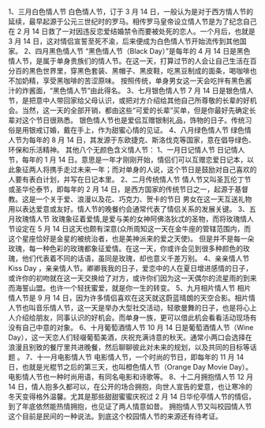 <!--
 * @Author: your name
 * @Date: 2021-08-20 11:50:01
 * @LastEditTime: 2021-08-20 11:50:02
 * @LastEditors: Please set LastEditors
 * @Description: In User Settings Edit
 * @FilePath: /droplets/source/_drafts/other.md
-->

1、三月白色情人节
白色情人节，订于 3 月 14 日，一般认为是对于西方情人节的延续，最早起源于公元三世纪时的罗马。相传罗马皇帝设立情人节是为了纪念自己在 2 月 14 日救了一对因违反恋爱结婚禁令而要被处死的恋人。一个月后，也就是 3 月 14 日，这对情侣宣誓至死不渝，后来便成为白色情人节开始流传到其他国家。
2、四月黑色情人节
“黑色情人节（Black Day）”是每年的 4 月 14 日是黑色情人节，是属于单身贵族们的情人节。在这一天，打算过节的人会让自己生活在百分百的黑色世界里，穿黑色套装、黑帽子、黑皮鞋，吃黑豆制成的面条，喝咖啡也不加奶精，享受黑咖啡的苦涩原味。
按照传统，单身男女这一天会吃拌有黑色酱汁的炸酱面，“黑色情人节”由此得名。
3、七月银色情人节
7 月 14 日是银色情人节，是把意中人带回家给父母认识，或把对方介绍给其他自己所尊敬的长辈的好机会。当然，这一天的全部开销，都由这些“可爱的长辈”买单，但是你最好先确定长辈对这个节日很熟悉。
银色情人节也是爱侣互赠银制礼品，饰物的日子。传统习俗是用银戒订婚，戴在手上，作为甜蜜心情的见证。
4、八月绿色情人节
绿色情人节为每年的 8 月 14 日，其发源于东欧捷克、斯洛伐克等国家，意在倡导绿色、环保和乐活精神。
其他八个无颜色含义情人节：
1、一月日记情人节
日记情人节，每年的 1 月 14 日。意思是一年才刚刚开始，情侣们可以互赠恋爱日记本，以此象征两人将携手走过未来一年；而对单身的人说，这个节日是鼓励对自己喜欢的人要有表白计划，并写在日记本里。
2、二月传统情人节
情人节又叫圣瓦伦丁节或圣华伦泰节，即每年的 2 月 14 日，是西方国家的传统节日之一，起源于基督教。这是一个关于爱、浪漫以及花、巧克力、贺卡的节日 男女在这一天互送礼物用以表达爱意或友好。情人节的晚餐约会通常代表了情侣关系的发展关键。
3、五月玫瑰情人节
玫瑰象征着爱情,是爱与美的女神阿佛洛狄忒的圣物，而将玫瑰情人节设定在 5 月 14 日这天也颇有深意(众所周知这一天在金牛座的管辖范围内，而这个星座恰好是金星的被统治者，也是美神派来的爱之天使)。
但是并不是每一朵玫瑰，每一种色彩的玫瑰都象征爱情。在这一天，你或许会见到很多种颜色的玫瑰，他们代表着不同的话语，虽同是玫瑰，却也意义千差万别。
4、亲亲情人节
Kiss Day ，亲亲情人节。卿卿我我的日子，爱恋中的人在夏日增进感情的日子，或许你的初吻就在这一天交换给了对方，或许你们因为这一天偶尔的流星雨的到来而海誓山盟。也许一个轻抚蜜爱，就是你一生的转变。
5、九月相片情人节
相片情人节是 9 月 14 日，因为许多情侣喜欢在这天就这蔚蓝晴朗的天空合影。相片情人节也叫音乐情人节，这一天是举办大型社交活动，轻歌曼舞的日子，也是将心上人介绍给朋友，同事认识的好机会。而单身一族，更可以借此机会看看活动现场有没有自己中意的对象。
6、十月葡萄酒情人节
10 月 14 日是葡萄酒情人节（Wine Day），这一天恋人们轻啜葡萄美酒，庆祝充满诗意的秋天。通常小两口会选择在浪漫且别致的餐厅里共进晚餐，然后聊聊彼此对未来的规划，以及共同的目标等话题 。
7、十一月电影情人节
电影情人节，一个时尚的节日，即每年的 11 月 14 日，也就是光棍节之后的第三天，也叫橙色情人节（Orange Day Movie Day）。电影情人节也一种时尚用语，有同名电影和诗歌等。
8、十二月拥抱情人节
12 月 14 日，情人抱多久都可以，在公开的场合拥抱，向世人宣告的爱意，也让寒冷的冬天变得格外温馨。尤其是那些甜甜蜜蜜庆祝过 2 月 14 日华伦亭情人节的情侣，到了年底依然能热情拥抱，也见证了两人情意如昔。
拥抱情人节又叫校园情人节这个目前是民间的一种说法。到底这个校园情人节的来源还有待考证。
